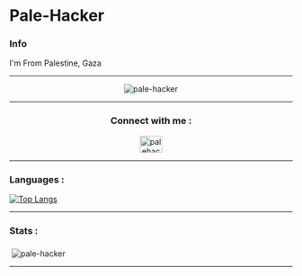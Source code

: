 # Pale-Hacker 

### Info 

I'm From Palestine, Gaza 

-----------------------------------------

<p align="middle"> <img src="https://komarev.com/ghpvc/?username=pale-hacker&label=Profile%20views&color=0e75b6&style=flat" alt="pale-hacker" /> </p>

-----------------------------------------

<h3 align="middle"> Connect with me : </h3>
<p align="middle">
<a href="https://instagram.com/pale_hacker" target="blank"><img align="middle" src="https://cdn.jsdelivr.net/npm/simple-icons@3.0.1/icons/instagram.svg" alt="palehacker" height="30" width="40" /></a>
</p>

-----------------------------------------

### Languages : 

[![Top Langs](https://github-readme-stats.vercel.app/api/top-langs/?username=pale-hacker&layout=compact&theme=chartreuse-dark)](#)

-----------------------------------------

### Stats : 

<p>&nbsp;<img align="middle" src="https://github-readme-stats.vercel.app/api?username=pale-hacker&show_icons=true&theme=chartreuse-dark&locale=en" alt="pale-hacker" /></p>

-----------------------------------------
